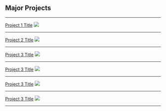 ## Major Projects

---
[Project 1 Title](/sample_page)
<img src="images/dummy_thumbnail.jpg?raw=true"/>

---
[Project 2 Title](/pdf/sample_presentation.pdf)
<img src="images/dummy_thumbnail.jpg?raw=true"/>

---
[Project 3 Title](http://example.com/)
<img src="images/dummy_thumbnail.jpg?raw=true"/>

---
[Project 3 Title](http://example.com/)
<img src="images/dummy_thumbnail.jpg?raw=true"/>

---
[Project 3 Title](http://example.com/)
<img src="images/dummy_thumbnail.jpg?raw=true"/>

---
[Project 3 Title](http://example.com/)
<img src="images/dummy_thumbnail.jpg?raw=true"/>

---
